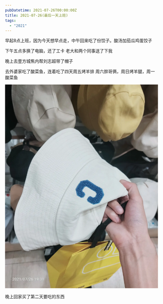 ```yaml
---
pubDatetime: 2021-07-26T00:00:00Z
title: 2021-07-26(最后一天上班)
tags:
  - "2021"
---
```


早起8点上班，因为今天想早点走，中午回来吃了份饺子。酸汤加茄瓜鸡蛋饺子

下午五点多换了电脑，还了工卡
老大和两个同事送了下我


晚上去壹方城焦内帮刘志超带了帽子

去外婆家吃了酸菜鱼，连着吃了四天周五烤羊排
周六胖哥俩，周日烤羊腿，周一酸菜鱼

![](../../img/6904315-b8fe58329e523a5a.jpg)

晚上回家买了第二天要吃的东西

